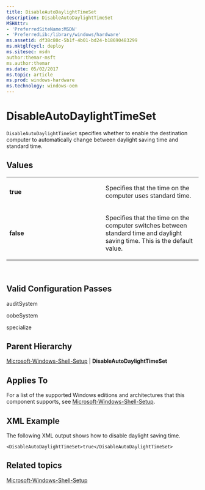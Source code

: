 ```yaml
---
title: DisableAutoDaylightTimeSet
description: DisableAutoDaylightTimeSet
MSHAttr:
- 'PreferredSiteName:MSDN'
- 'PreferredLib:/library/windows/hardware'
ms.assetid: df38c80c-5b1f-4b01-bd24-b18690483299
ms.mktglfcycl: deploy
ms.sitesec: msdn
author:themar-msft
ms.author:themar
ms.date: 05/02/2017
ms.topic: article
ms.prod: windows-hardware
ms.technology: windows-oem
---
```


# DisableAutoDaylightTimeSet


`DisableAutoDaylightTimeSet` specifies whether to enable the destination computer to automatically change between daylight saving time and standard time.

## Values


<table>
<colgroup>
<col width="50%" />
<col width="50%" />
</colgroup>
<tbody>
<tr class="odd">
<td><p><strong>true</strong></p></td>
<td><p>Specifies that the time on the computer uses standard time.</p></td>
</tr>
<tr class="even">
<td><p><strong>false</strong></p></td>
<td><p>Specifies that the time on the computer switches between standard time and daylight saving time. This is the default value.</p></td>
</tr>
</tbody>
</table>

 

## Valid Configuration Passes


auditSystem

oobeSystem

specialize

## Parent Hierarchy


[Microsoft-Windows-Shell-Setup](microsoft-windows-shell-setup.md) | **DisableAutoDaylightTimeSet**

## Applies To


For a list of the supported Windows editions and architectures that this component supports, see [Microsoft-Windows-Shell-Setup](microsoft-windows-shell-setup.md).

## XML Example


The following XML output shows how to disable daylight saving time.

```
<DisableAutoDaylightTimeSet>true</DisableAutoDaylightTimeSet>
```

## Related topics


[Microsoft-Windows-Shell-Setup](microsoft-windows-shell-setup.md)

 

 







